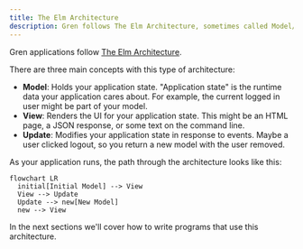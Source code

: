 ```yaml
---
title: The Elm Architecture
description: Gren follows The Elm Architecture, sometimes called Model/View/Update (MVU).
---
```


Gren applications follow [The Elm Architecture](https://guide.elm-lang.org/architecture/).

There are three main concepts with this type of architecture:

* **Model**: Holds your application state. "Application state" is the runtime data your application cares about. For example, the current logged in user might be part of your model.
* **View**: Renders the UI for your application state. This might be an HTML page, a JSON response, or some text on the command line.
* **Update**: Modifies your application state in response to events. Maybe a user clicked logout, so you return a new model with the user removed.

As your application runs, the path through the architecture looks like this:

```mermaid
flowchart LR
  initial[Initial Model] --> View
  View --> Update
  Update --> new[New Model]
  new --> View
```

In the next sections we'll cover how to write programs that use this architecture.
